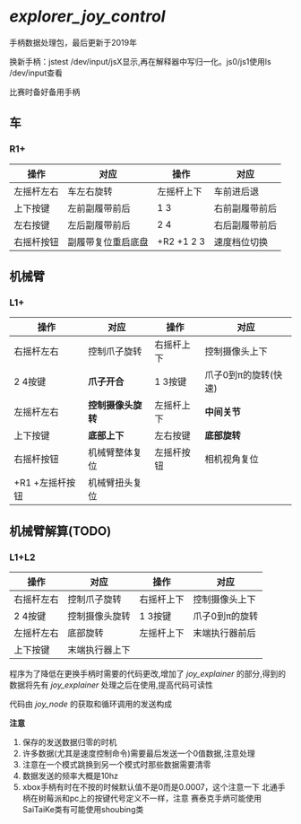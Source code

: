 #  _explorer_joy_control_

手柄数据处理包，最后更新于2019年

换新手柄：jstest /dev/input/jsX显示,再在解释器中写归一化。js0/js1使用ls /dev/input查看

比赛时备好备用手柄


## 车    

### R1+ 
操作 | 对应 | 操作 | 对应
---|--- |--- |---
左摇杆左右 | 车左右旋转    |左摇杆上下 | 车前进后退
上下按键   | 左前副履带前后|1 3        | 右前副履带前后
左右按键   | 左后副履带前后 |2 4        | 右后副履带前后
右摇杆按钮 | 副履带复位重启底盘 |+R2 +1 2 3 | 速度档位切换 
## 机械臂

### L1+ 
操作 | 对应 | 操作 | 对应
---|--- |--- |---
右摇杆左右  |控制爪子旋转 | 右摇杆上下 |控制摄像头上下
2 4按键    | **爪子开合** |1 3按键   | 爪子0到π的旋转(快速) 
左摇杆左右 | **控制摄像头旋转** |左摇杆上下 | **中间关节** 
上下按键   | **底部上下** |左右按键|**底部旋转**
右摇杆按钮 | 机械臂整体复位 |左摇杆按钮|相机视角复位
+R1 +左摇杆按钮 | 机械臂扭头复位 ||

## 机械臂解算(TODO)
### L1+L2
| 操作       | 对应           | 操作       | 对应           |
| ---------- | -------------- | ---------- | -------------- |
| 右摇杆左右 | 控制爪子旋转   | 右摇杆上下 | 控制摄像头上下 |
| 2 4按键    | 控制摄像头旋转 | 1 3按键    | 爪子0到π的旋转 |
| 左摇杆左右 | 底部旋转       | 左摇杆上下 | 末端执行器前后 |
| 上下按键   | 末端执行器上下 |            |                |

程序为了降低在更换手柄时需要的代码更改,增加了 _joy_explainer_ 的部分,得到的数据将先有 _joy_explainer_ 处理之后在使用,提高代码可读性

代码由 _joy_node_ 的获取和循环调用的发送构成

**注意**

1. 保存的发送数据归零的时机
2. 许多数据(尤其是速度控制命令)需要最后发送一个0值数据,注意处理
3. 注意在一个模式跳换到另一个模式时那些数据需要清零
4. 数据发送的频率大概是10hz
5. xbox手柄有时在不按的时候默认值不是0而是0.0007，这个注意一下
   北通手柄在树莓派和pc上的按键代号定义不一样，注意
   赛泰克手炳可能使用SaiTaiKe类有可能使用shoubing类

